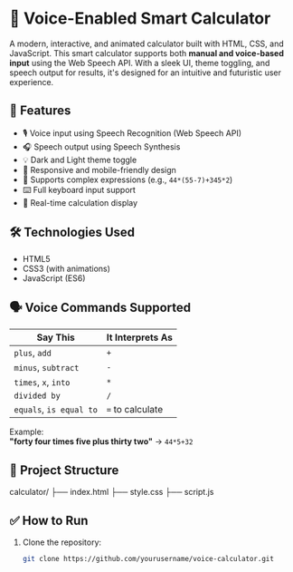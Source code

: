 # 🎤 Voice-Enabled Smart Calculator

A modern, interactive, and animated calculator built with HTML, CSS, and JavaScript. This smart calculator supports both **manual and voice-based input** using the Web Speech API. With a sleek UI, theme toggling, and speech output for results, it's designed for an intuitive and futuristic user experience.

## 🚀 Features

- 🎙️ Voice input using Speech Recognition (Web Speech API)
- 🎧 Speech output using Speech Synthesis
- 💡 Dark and Light theme toggle
- 📱 Responsive and mobile-friendly design
- 🔢 Supports complex expressions (e.g., `44*(55-7)+345*2`)
- ⌨️ Full keyboard input support
- 🧮 Real-time calculation display

## 🛠️ Technologies Used

- HTML5
- CSS3 (with animations)
- JavaScript (ES6)

## 🗣️ Voice Commands Supported

| Say This                  | It Interprets As     |
|---------------------------|----------------------|
| `plus`, `add`             | `+`                  |
| `minus`, `subtract`       | `-`                  |
| `times`, `x`, `into`      | `*`                  |
| `divided by`              | `/`                  |
| `equals`, `is equal to`   | `=` to calculate     |

Example:  
**"forty four times five plus thirty two"** → `44*5+32`

## 📂 Project Structure
calculator/
├── index.html
├── style.css
├── script.js

## ✅ How to Run

1. Clone the repository:
   ```bash
   git clone https://github.com/yourusername/voice-calculator.git
